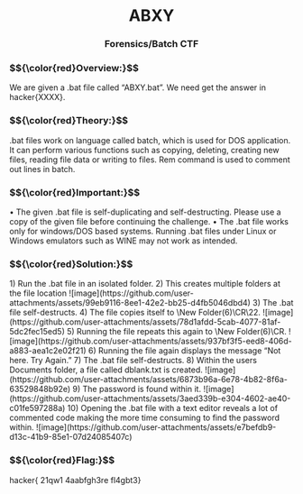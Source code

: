 <h1 align="center">ABXY</h1>
<h3 align="center">Forensics/Batch CTF</h3>

<h3>$${\color{red}Overview:}$$</h3>
We are given a .bat file called “ABXY.bat”. We need get the answer in
hacker{XXXX}.


<h3>$${\color{red}Theory:}$$</h3>
.bat files work on language called batch, which is used for DOS application. It
can perform various functions such as copying, deleting, creating new files,
reading file data or writing to files. Rem command is used to comment out lines
in batch.

<h3>$${\color{red}Important:}$$</h3>
• The given .bat file is self-duplicating and self-destructing. Please use a
copy of the given file before continuing the challenge.
• The .bat file works only for windows/DOS based systems. Running .bat
files under Linux or Windows emulators such as WINE may not work as
intended.

<h3>$${\color{red}Solution:}$$</h3>
1) Run the .bat file in an isolated folder.
2) This creates multiple folders at the file location
![image](https://github.com/user-attachments/assets/99eb9116-8ee1-42e2-bb25-d4fb5046dbd4)
3) The .bat file self-destructs.
4) The file copies itself to \New Folder(6)\CR\22.
![image](https://github.com/user-attachments/assets/78d1afdd-5cab-4077-81af-5dc2fec15ed5)
5) Running the file repeats this again to \New Folder(6)\CR.
![image](https://github.com/user-attachments/assets/937bf3f5-eed8-406d-a883-aea1c2e02f21)
6) Running the file again displays the message “Not here. Try Again.”
7) The .bat file self-destructs.
8) Within the users Documents folder, a file called dblank.txt is created.
![image](https://github.com/user-attachments/assets/6873b96a-6e78-4b82-8f6a-63529848b92e)
9) The password is found within it.
![image](https://github.com/user-attachments/assets/3aed339b-e304-4602-ae40-c01fe597288a)
10) Opening the .bat file with a text editor reveals a lot of commented
code making the more time consuming to find the password within.
![image](https://github.com/user-attachments/assets/e7befdb9-d13c-41b9-85e1-07d24085407c)

<h3>$${\color{red}Flag:}$$</h3>
hacker{ 21qw1 4aabfgh3re fl4gbt3}
